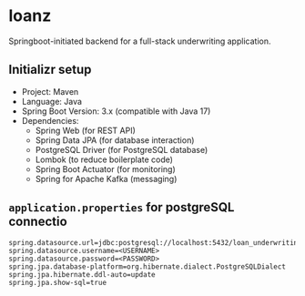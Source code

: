 # loanz
Springboot-initiated backend for a full-stack underwriting application.
## Initializr setup
* Project: Maven
* Language: Java
* Spring Boot Version: 3.x (compatible with Java 17)
* Dependencies:
  * Spring Web (for REST API)
  * Spring Data JPA (for database interaction)
  * PostgreSQL Driver (for PostgreSQL database)
  * Lombok (to reduce boilerplate code)
  * Spring Boot Actuator (for monitoring)
  * Spring for Apache Kafka (messaging)
  
## `application.properties` for postgreSQL connectio
```commandline
spring.datasource.url=jdbc:postgresql://localhost:5432/loan_underwriting_db
spring.datasource.username=<USERNAME>
spring.datasource.password=<PASSWORD>
spring.jpa.database-platform=org.hibernate.dialect.PostgreSQLDialect
spring.jpa.hibernate.ddl-auto=update
spring.jpa.show-sql=true
```